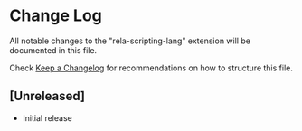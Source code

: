 # Change Log

All notable changes to the "rela-scripting-lang" extension will be documented in this file.

Check [Keep a Changelog](http://keepachangelog.com/) for recommendations on how to structure this file.

## [Unreleased]

- Initial release